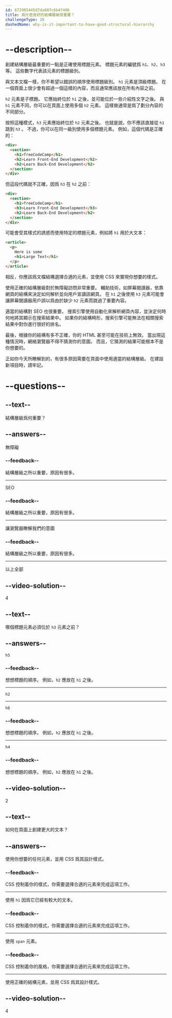 ```yaml
---
id: 672985445d7da807c6b4f406
title: 爲什麼良好的結構層級很重要？
challengeType: 19
dashedName: why-is-it-important-to-have-good-structural-hierarchy
---
```


# --description--

創建結構層級最重要的一點是正確使用標題元素。 標題元素的編號爲 `h1`、`h2`、`h3` 等。 這些數字代表該元素的標題級別。

與文本文檔一樣，你不希望以錯誤的順序使用標題級別。 `h1` 元素是頂級標題。 在一個頁面上很少會有超過一個這樣的內容，而且通常應該放在所有內容之前。

`h2` 元素是子標題。 它應始終位於 `h1` 之後，並可能位於一些介紹性文字之後。 與 `h1` 元素不同，你可以在頁面上使用多個 `h2` 元素。 這樣做通常是爲了劃分內容的不同部分。

按照這種模式，`h3` 元素應始終位於 `h2` 元素之後。 也就是說，你不應該直接從 `h1` 跳到 `h3` 。 不過，你可以在同一級別使用多個標題元素。 例如，這個代碼是正確的：

```html
<div>
  <section>
    <h1>freeCodeCamp</h1>
    <h2>Learn Front-End Development</h2>
    <h2>Learn Back-End Development</h2>
  </section>
</div>
```

但這段代碼就不正確，因爲 `h3` 在 `h2` 之前：

```html
<div>
  <section>
    <h1>freeCodeCamp</h1>
    <h3>Learn Front-End Development</h3>
    <h2>Learn Back-End Development</h2>
  </section>
</div>
```

可能會受其樣式的誘惑而使用特定的標題元素，例如將 `h1` 用於大文本：

```html
<article>
  <p>
    Here is some
    <h1>Large Text</h1>
  </p>
</article>
```

相反，你應該爲文檔結構選擇合適的元素，並使用 CSS 來實現你想要的樣式。

使用正確的結構層級對於無障礙訪問非常重要。 輔助技術，如屏幕閱讀器，依靠網頁的結構來決定如何解析並向用戶宣讀該網頁。 在 `h1` 之後使用 `h3` 元素可能會讓屏幕閱讀器用戶誤以爲由於缺少 `h2` 元素而跳過了重要內容。

適當的結構對 SEO 也很重要。 搜索引擎使用自動化來解析網頁內容，並決定何時何地將其顯示在搜索結果中。 如果你的結構畸形，搜索引擎可能無法在相關搜索結果中對你進行很好的排名。

最後，根據你的結構有多不正確，你的 HTML 甚至可能在技術上無效。 當出現這種情況時，網絡瀏覽器不得不猜測你的意圖。 而且，它猜測的結果可能根本不是你想要的。

正如你今天所瞭解到的，有很多原因需要在頁面中使用適當的結構層級。 在建設新項目時，請牢記。

# --questions--

## --text--

結構層級爲何重要？

## --answers--

無障礙

### --feedback--

結構層級之所以重要，原因有很多。

---

SEO

### --feedback--

結構層級之所以重要，原因有很多。

---

讓瀏覽器瞭解我們的意圖

### --feedback--

結構層級之所以重要，原因有很多。

---

以上全部

## --video-solution--

4

## --text--

哪個標題元素必須位於 `h3` 元素之前？

## --answers--

`h5`

### --feedback--

想想標題的順序。 例如，`h2` 應放在 `h1` 之後。

---

`h2`

---

`h6`

### --feedback--

想想標題的順序。 例如，`h2` 應放在 `h1` 之後。

---

`h4`

### --feedback--

想想標題的順序。 例如，`h2` 應放在 `h1` 之後。

## --video-solution--

2

## --text--

如何在頁面上創建更大的文本？

## --answers--

使用你想要的任何元素，並用 CSS 爲其設計樣式。

### --feedback--

CSS 控制着你的樣式，你需要選擇合適的元素來完成這項工作。

---

使用 `h1` 因爲它已經有較大的文本。

### --feedback--

CSS 控制着你的樣式，你需要選擇合適的元素來完成這項工作。

---

使用 `span` 元素。

### --feedback--

CSS 控制着你的風格，你需要選擇合適的元素來完成這項工作。

---

使用正確的結構元素，並用 CSS 爲其設計樣式。

## --video-solution--

4
